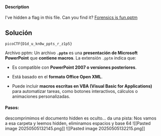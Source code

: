 #### Description

I've hidden a flag in this file. Can you find it? [Forensics is fun.pptm](https://mercury.picoctf.net/static/2e739f9e0dc9f4c1556ea6b033c3ec8e/Forensics%20is%20fun.pptm)

## Solución 
```
picoCTF{D1d_u_kn0w_ppts_r_z1p5}
```

Archivo pptm:
Un archivo **`.pptm`** es una **presentación de Microsoft PowerPoint** que **contiene macros**. La extensión `.pptm` indica que:

- Es compatible con **PowerPoint 2007 o versiones posteriores**.
    
- Está basado en el **formato Office Open XML**.
    
- Puede incluir **macros escritas en VBA (Visual Basic for Applications)** para automatizar tareas, como botones interactivos, cálculos o animaciones personalizadas.


#### Pasos:
descomprimimos el documento
hidden es oculto... da una pista:
Nos vamos a esa carpeta y leemos hidden, eliminamos espacios y base 64 
![[Pasted image 20250505132145.png]]
![[Pasted image 20250505132215.png]]

